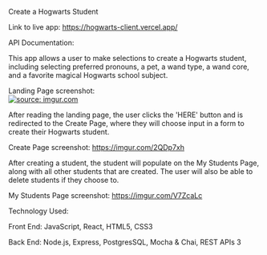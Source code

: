 Create a Hogwarts Student

Link to live app: https://hogwarts-client.vercel.app/

API Documentation:

This app allows a user to make selections to create a Hogwarts student, including selecting preferred pronouns, a pet, a wand type, a wand core, and a favorite magical Hogwarts school subject. 

Landing Page screenshot:
</br>
<a href="https://imgur.com/qxVsNmH"><img src="https://i.imgur.com/qxVsNmH.png" title="source: imgur.com" /></a>

After reading the landing page, the user clicks the 'HERE' button and is redirected to the Create Page, where they will choose input in a form to create their Hogwarts student. 

Create Page screenshot:
https://imgur.com/2QDp7xh

After creating a student, the student will populate on the My Students Page, along with all other students that are created. The user will also be able to delete students if they choose to. 


My Students Page screenshot:
https://imgur.com/V7ZcaLc


Technology Used:

Front End: JavaScript, React, HTML5, CSS3

Back End: Node.js, Express, PostgresSQL, Mocha & Chai, REST APIs 3